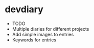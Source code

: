 # devdiary

- TODO
- Multiple diaries for different projects
- Add simple images to entries
- Keywords for entries
